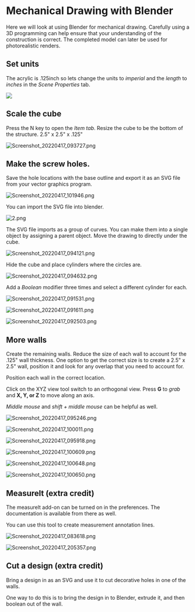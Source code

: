 # Mechanical Drawing with Blender

Here we will look at using Blender for mechanical drawing.
Carefully using a 3D programming can help ensure that your understanding of the construction is correct.
The completed model can later be used for photorealistic renders.

## Set units

The acrylic is .125inch so lets change the units to *imperial* and the *length* to *inches* in the *Scene Properties* tab.

![](mech_units.jpg)

## Scale the cube

Press the N key to open the *Item tab*. Resize the cube to be the bottom of the structure. 2.5" x 2.5" x .125"

![Screenshot_20220417_093727.png](Screenshot_20220417_093727.png)

## Make the screw holes.

Save the hole locations with the base outline and export it as an SVG file from your vector graphics program.

![Screenshot_20220417_101946.png](Screenshot_20220417_101946.png)

You can import the SVG file into blender.

![2.png](/home/arielc/Dropbox/school/emergentobjectsS22/emergentobjects/blender/2.png)

The SVG file imports as a group of curves. You can make them into a single object by assigning a parent object. Move the drawing to directly under the cube.

![Screenshot_20220417_094121.png](Screenshot_20220417_094121.png)

Hide the cube and place cylinders where the circles are.

![Screenshot_20220417_094632.png](Screenshot_20220417_094632.png)

Add a *Boolean* modifier three times and select a different cylinder for each.

![Screenshot_20220417_091531.png](Screenshot_20220417_091531.png)

![Screenshot_20220417_091611.png](Screenshot_20220417_091611.png)

![Screenshot_20220417_092503.png](Screenshot_20220417_092503.png)

## More walls

Create the remaining walls. Reduce the size of each wall to account for the .125" wall thickness. One option to get the correct size is to create a 2.5" x 2.5" wall, position it and look for any overlap that you need to account for.

Position each wall in the correct location.

Click on the XYZ view tool switch to an orthogonal view. Press **G** to *grab* and **X, Y, or Z** to move along an axis.

*Middle mouse* and *shift + middle mouse* can be helpful as well.

![Screenshot_20220417_095246.png](Screenshot_20220417_095246.png)

![Screenshot_20220417_100011.png](Screenshot_20220417_100011.png)

![Screenshot_20220417_095918.png](Screenshot_20220417_095918.png)

![Screenshot_20220417_100609.png](Screenshot_20220417_100609.png)

![Screenshot_20220417_100648.png](Screenshot_20220417_100648.png)

![Screenshot_20220417_100650.png](Screenshot_20220417_100650.png)

## Measurelt (extra credit)

The measurelt add-on can be turned on in the preferences. The documentation is available from there as well. 

You can use this tool to create measurement annotation lines.

![Screenshot_20220417_083618.png](Screenshot_20220417_083618.png)

![Screenshot_20220417_205357.png](Screenshot_20220417_205357.png)

## Cut a design (extra credit)

Bring a design in as an SVG and use it to cut decorative holes in one of the walls.

One way to do this is to bring the design in to Blender, extrude it, and then boolean out of the wall.
